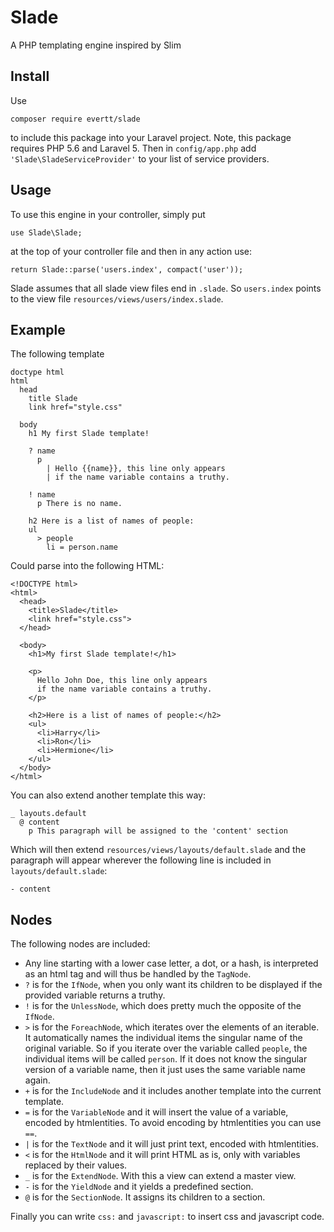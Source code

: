 # Slade
A PHP templating engine inspired by Slim

## Install

Use

    composer require evertt/slade

to include this package into your Laravel project. Note, this package requires PHP 5.6 and Laravel 5. Then in `config/app.php` add `'Slade\SladeServiceProvider'` to your list of service providers.

## Usage

To use this engine in your controller, simply put

    use Slade\Slade;

at the top of your controller file and then in any action use:

    return Slade::parse('users.index', compact('user'));

Slade assumes that all slade view files end in `.slade`. So `users.index` points to the view file `resources/views/users/index.slade`.

## Example

The following template

    doctype html
    html
      head
        title Slade
        link href="style.css"
        
      body
        h1 My first Slade template!
        
        ? name
          p
            | Hello {{name}}, this line only appears
            | if the name variable contains a truthy.
        
        ! name
          p There is no name.
          
        h2 Here is a list of names of people:
        ul
          > people
            li = person.name
            
Could parse into the following HTML:

    <!DOCTYPE html>
    <html>
      <head>
        <title>Slade</title>
        <link href="style.css">
      </head>
      
      <body>
        <h1>My first Slade template!</h1>
        
        <p>
          Hello John Doe, this line only appears
          if the name variable contains a truthy.
        </p>
        
        <h2>Here is a list of names of people:</h2>
        <ul>
          <li>Harry</li>
          <li>Ron</li>
          <li>Hermione</li>
        </ul>
      </body>
    </html>
    
You can also extend another template this way:

    _ layouts.default
      @ content
        p This paragraph will be assigned to the 'content' section
        
Which will then extend `resources/views/layouts/default.slade` and the paragraph will appear wherever the following line is included in `layouts/default.slade`:

    - content
          
## Nodes

The following nodes are included:

* Any line starting with a lower case letter, a dot, or a hash, is interpreted as an html tag and will thus be handled by the `TagNode`.
* `?` is for the `IfNode`, when you only want its children to be displayed if the provided variable returns a truthy.
* `!` is for the `UnlessNode`, which does pretty much the opposite of the `IfNode`.
* `>` is for the `ForeachNode`, which iterates over the elements of an iterable. It automatically names the individual items the singular name of the original variable. So if you iterate over the variable called `people`, the individual items will be called `person`. If it does not know the singular version of a variable name, then it just uses the same variable name again.
* `+` is for the `IncludeNode` and it includes another template into the current template.
* `=` is for the `VariableNode` and it will insert the value of a variable, encoded by htmlentities. To avoid encoding by htmlentities you can use `==`.
* `|` is for the `TextNode` and it will just print text, encoded with htmlentities.
* `<` is for the `HtmlNode` and it will print HTML as is, only with variables replaced by their values.
* `_` is for the `ExtendNode`. With this a view can extend a master view.
* `-` is for the `YieldNode` and it yields a predefined section.
* `@` is for the `SectionNode`. It assigns its children to a section.

Finally you can write `css:` and `javascript:` to insert css and javascript code.